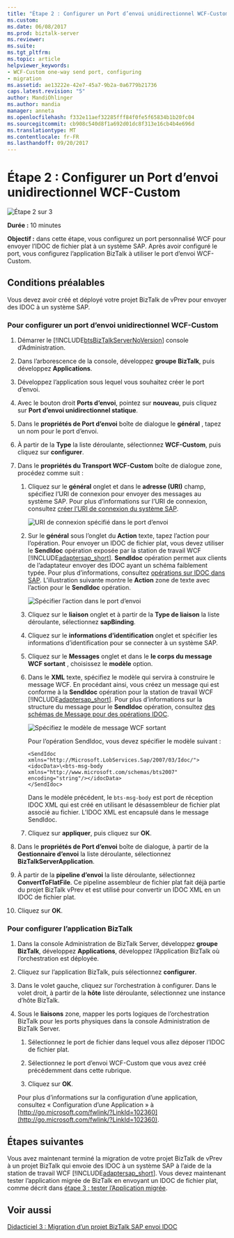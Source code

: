 ```yaml
---
title: "Étape 2 : Configurer un Port d’envoi unidirectionnel WCF-Custom | Documents Microsoft"
ms.custom: 
ms.date: 06/08/2017
ms.prod: biztalk-server
ms.reviewer: 
ms.suite: 
ms.tgt_pltfrm: 
ms.topic: article
helpviewer_keywords:
- WCF-Custom one-way send port, configuring
- migration
ms.assetid: ae13222e-42e7-45a7-9b2a-0a6779b21736
caps.latest.revision: "5"
author: MandiOhlinger
ms.author: mandia
manager: anneta
ms.openlocfilehash: f332e11aef32285fff84f0fe5f65834b1b20fc04
ms.sourcegitcommit: cb908c540d8f1a692d01dc8f313e16cb4b4e696d
ms.translationtype: MT
ms.contentlocale: fr-FR
ms.lasthandoff: 09/20/2017
---
```

# <a name="step-2-configure-a-wcf-custom-one-way-send-port"></a>Étape 2 : Configurer un Port d’envoi unidirectionnel WCF-Custom
![Étape 2 sur 3](../../adapters-and-accelerators/adapter-oracle-database/media/step-2of3.gif "Step_2of3")  
  
 **Durée :** 10 minutes  
  
 **Objectif :** dans cette étape, vous configurez un port personnalisé WCF pour envoyer l’IDOC de fichier plat à un système SAP. Après avoir configuré le port, vous configurez l’application BizTalk à utiliser le port d’envoi WCF-Custom.  
  
## <a name="prerequisites"></a>Conditions préalables  
 Vous devez avoir créé et déployé votre projet BizTalk de vPrev pour envoyer des IDOC à un système SAP.  
  
### <a name="to-configure-a-wcf-custom-one-way-send-port"></a>Pour configurer un port d’envoi unidirectionnel WCF-Custom  
  
1.  Démarrer le [!INCLUDE[btsBizTalkServerNoVersion](../../includes/btsbiztalkservernoversion-md.md)] console d’Administration.  
  
2.  Dans l’arborescence de la console, développez **groupe BizTalk**, puis développez **Applications**.  
  
3.  Développez l’application sous lequel vous souhaitez créer le port d’envoi.  
  
4.  Avec le bouton droit **Ports d’envoi**, pointez sur **nouveau**, puis cliquez sur **Port d’envoi unidirectionnel statique**.  
  
5.  Dans le **propriétés de Port d’envoi** boîte de dialogue le **général** , tapez un nom pour le port d’envoi.  
  
6.  À partir de la **Type** la liste déroulante, sélectionnez **WCF-Custom**, puis cliquez sur **configurer**.  
  
7.  Dans le **propriétés du Transport WCF-Custom** boîte de dialogue zone, procédez comme suit :  
  
    1.  Cliquez sur le **général** onglet et dans le **adresse (URI)** champ, spécifiez l’URI de connexion pour envoyer des messages au système SAP. Pour plus d’informations sur l’URI de connexion, consultez [créer l’URI de connexion du système SAP](../../adapters-and-accelerators/adapter-sap/create-the-sap-system-connection-uri.md).  
  
         ![URI de connexion spécifié dans le port d’envoi](../../adapters-and-accelerators/adapter-sap/media/53ae71e1-89ec-49c5-8096-ff04a2c94c0a.gif "53ae71e1-89ec-49c5-8096-ff04a2c94c0a")  
  
    2.  Sur le **général** sous l’onglet du **Action** texte, tapez l’action pour l’opération. Pour envoyer un IDOC de fichier plat, vous devez utiliser le **SendIdoc** opération exposée par la station de travail WCF [!INCLUDE[adaptersap_short](../../includes/adaptersap-short-md.md)]. **SendIdoc** opération permet aux clients de l’adaptateur envoyer des IDOC ayant un schéma faiblement typée. Pour plus d’informations, consultez [opérations sur IDOC dans SAP](../../adapters-and-accelerators/adapter-sap/operations-on-idocs-in-sap.md). L’illustration suivante montre le **Action** zone de texte avec l’action pour le **SendIdoc** opération.  
  
         ![Spécifier l’action dans le port d’envoi](../../adapters-and-accelerators/adapter-sap/media/94dd1505-5529-43cf-a27b-2588a022dfb9.gif "94dd1505-5529-43cf-a27b-2588a022dfb9")  
  
    3.  Cliquez sur le **liaison** onglet et à partir de la **Type de liaison** la liste déroulante, sélectionnez **sapBinding**.  
  
    4.  Cliquez sur le **informations d’identification** onglet et spécifier les informations d’identification pour se connecter à un système SAP.  
  
    5.  Cliquez sur le **Messages** onglet et dans le **le corps du message WCF sortant** , choisissez le **modèle** option.  
  
    6.  Dans le **XML** texte, spécifiez le modèle qui servira à construire le message WCF. En procédant ainsi, vous créez un message qui est conforme à la **SendIdoc** opération pour la station de travail WCF [!INCLUDE[adaptersap_short](../../includes/adaptersap-short-md.md)]. Pour plus d’informations sur la structure du message pour le **SendIdoc** opération, consultez [des schémas de Message pour des opérations IDOC](../../adapters-and-accelerators/adapter-sap/message-schemas-for-idoc-operations.md).  
  
         ![Spécifiez le modèle de message WCF sortant](../../adapters-and-accelerators/adapter-sap/media/909835c3-a941-49dc-87f0-858fe0e1fc63.gif "909835c3-a941-49dc-87f0-858fe0e1fc63")  
  
         Pour l’opération SendIdoc, vous devez spécifier le modèle suivant :  
  
        ```  
        <SendIdoc xmlns="http://Microsoft.LobServices.Sap/2007/03/Idoc/">  
        <idocData>\<bts-msg-body xmlns="http://www.microsoft.com/schemas/bts2007" encoding="string"/></idocData>  
        </SendIdoc>  
        ```  
  
         Dans le modèle précédent, le `bts-msg-body` est port de réception IDOC XML qui est créé en utilisant le désassembleur de fichier plat associé au fichier. L’IDOC XML est encapsulé dans le message SendIdoc.  
  
    7.  Cliquez sur **appliquer**, puis cliquez sur **OK**.  
  
8.  Dans le **propriétés de Port d’envoi** boîte de dialogue, à partir de la **Gestionnaire d’envoi** la liste déroulante, sélectionnez **BizTalkServerApplication**.  
  
9. À partir de la **pipeline d’envoi** la liste déroulante, sélectionnez **ConvertToFlatFile**. Ce pipeline assembleur de fichier plat fait déjà partie du projet BizTalk vPrev et est utilisé pour convertir un IDOC XML en un IDOC de fichier plat.  
  
10. Cliquez sur **OK**.  
  
### <a name="to-configure-the-biztalk-application"></a>Pour configurer l’application BizTalk  
  
1.  Dans la console Administration de BizTalk Server, développez **groupe BizTalk**, développez **Applications**, développez l’Application BizTalk où l’orchestration est déployée.  
  
2.  Cliquez sur l’application BizTalk, puis sélectionnez **configurer**.  
  
3.  Dans le volet gauche, cliquez sur l’orchestration à configurer. Dans le volet droit, à partir de la **hôte** liste déroulante, sélectionnez une instance d’hôte BizTalk.  
  
4.  Sous le **liaisons** zone, mapper les ports logiques de l’orchestration BizTalk pour les ports physiques dans la console Administration de BizTalk Server.  
  
    1.  Sélectionnez le port de fichier dans lequel vous allez déposer l’IDOC de fichier plat.  
  
    2.  Sélectionnez le port d’envoi WCF-Custom que vous avez créé précédemment dans cette rubrique.  
  
    3.  Cliquez sur **OK**.  
  
     Pour plus d’informations sur la configuration d’une application, consultez « Configuration d’une Application » à [http://go.microsoft.com/fwlink/?LinkId=102360](http://go.microsoft.com/fwlink/?LinkId=102360).  
  
## <a name="next-steps"></a>Étapes suivantes  
 Vous avez maintenant terminé la migration de votre projet BizTalk de vPrev à un projet BizTalk qui envoie des IDOC à un système SAP à l’aide de la station de travail WCF [!INCLUDE[adaptersap_short](../../includes/adaptersap-short-md.md)]. Vous devez maintenant tester l’application migrée de BizTalk en envoyant un IDOC de fichier plat, comme décrit dans [étape 3 : tester l’Application migrée](../../adapters-and-accelerators/adapter-sap/step-3-test-the-migrated-application2.md).  
  
## <a name="see-also"></a>Voir aussi  
 [Didacticiel 3 : Migration d’un projet BizTalk SAP envoi IDOC](../../adapters-and-accelerators/adapter-sap/tutorial-3-migrating-an-sap-send-idoc-biztalk-project.md)